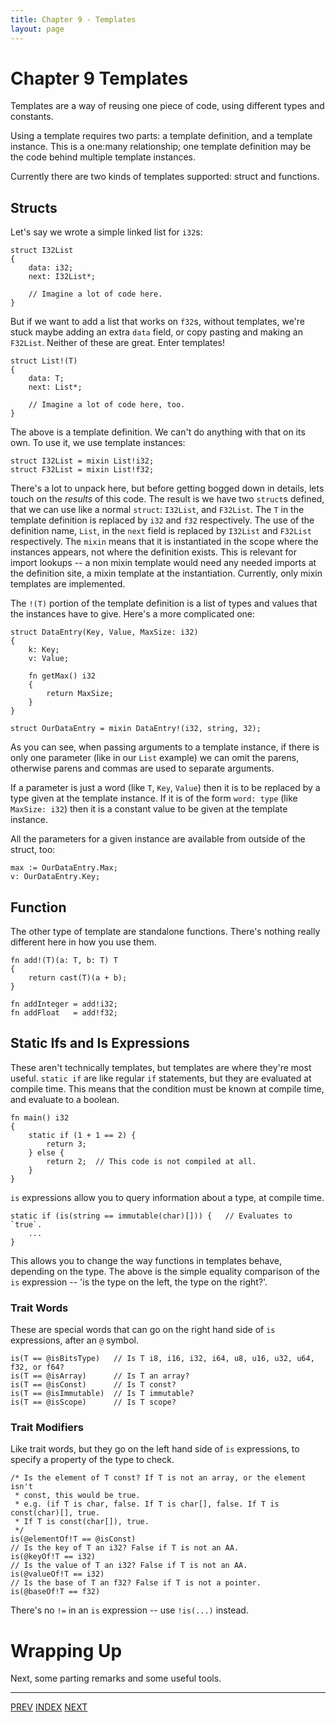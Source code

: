 ```yaml
---
title: Chapter 9 - Templates
layout: page
---
```

# Chapter 9 Templates

Templates are a way of reusing one piece of code, using different types and constants.

Using a template requires two parts: a template definition, and a template instance. This is a one:many relationship; one template definition may be the code behind multiple template instances.

Currently there are two kinds of templates supported: struct and functions.

## Structs

Let's say we wrote a simple linked list for `i32`s:

```volt
struct I32List
{
	data: i32;
	next: I32List*;

	// Imagine a lot of code here.
}
```

But if we want to add a list that works on `f32`s, without templates, we're stuck maybe adding an extra `data` field, or copy pasting and making an `F32List`. Neither of these are great. Enter templates!

```volt
struct List!(T)
{
	data: T;
	next: List*;

	// Imagine a lot of code here, too.
}
```

The above is a template definition. We can't do anything with that on its own. To use it, we use template instances:

```volt
struct I32List = mixin List!i32;
struct F32List = mixin List!f32;
```

There's a lot to unpack here, but before getting bogged down in details, lets touch on the *results* of this code. The result is we have two `struct`s defined, that we can use like a normal `struct`: `I32List`, and `F32List`. The `T` in the template definition is replaced by `i32` and `f32` respectively. The use of the definition name, `List`, in the `next` field is replaced by `I32List` and `F32List` respectively. The `mixin` means that it is instantiated in the scope where the instances appears, not where the definition exists. This is relevant for import lookups -- a non mixin template would need any needed imports at the definition site, a mixin template at the instantiation. Currently, only mixin templates are implemented.

The `!(T)` portion of the template definition is a list of types and values that the instances have to give. Here's a more complicated one:

```volt
struct DataEntry(Key, Value, MaxSize: i32)
{
	k: Key;
	v: Value;

	fn getMax() i32
	{
		return MaxSize;
	}
}

struct OurDataEntry = mixin DataEntry!(i32, string, 32);
```

As you can see, when passing arguments to a template instance, if there is only one parameter (like in our `List` example) we can omit the parens, otherwise parens and commas are used to separate arguments.

If a parameter is just a word (like `T`, `Key`, `Value`) then it is to be replaced by a type given at the template instance. If it is of the form `word: type` (like `MaxSize: i32`) then it is a constant value to be given at the template instance.

All the parameters for a given instance are available from outside of the struct, too:

```volt
max := OurDataEntry.Max;
v: OurDataEntry.Key;
```

## Function

The other type of template are standalone functions. There's nothing really different here in how you use them.

```
fn add!(T)(a: T, b: T) T
{
	return cast(T)(a + b);
}

fn addInteger = add!i32;
fn addFloat   = add!f32;
```

## Static Ifs and Is Expressions

These aren't technically templates, but templates are where they're most useful. `static if` are like regular `if` statements, but they are evaluated at compile time. This means that the condition must be known at compile time, and evaluate to a boolean.

```
fn main() i32
{
	static if (1 + 1 == 2) {
		return 3;
	} else {
		return 2;  // This code is not compiled at all.
	}
}
```

`is` expressions allow you to query information about a type, at compile time.

```volt
static if (is(string == immutable(char)[])) {   // Evaluates to `true`.
	...
}
```

This allows you to change the way functions in templates behave, depending on the type. The above is the simple equality comparison of the `is` expression -- 'is the type on the left, the type on the right?'.

### Trait Words

These are special words that can go on the right hand side of `is` expressions, after an `@` symbol.

```volt
is(T == @isBitsType)   // Is T i8, i16, i32, i64, u8, u16, u32, u64, f32, or f64?
is(T == @isArray)      // Is T an array?
is(T == @isConst)      // Is T const?
is(T == @isImmutable)  // Is T immutable?
is(T == @isScope)      // Is T scope?
```

### Trait Modifiers

Like trait words, but they go on the left hand side of `is` expressions, to specify a property of the type to check.

```volt
/* Is the element of T const? If T is not an array, or the element isn't
 * const, this would be true.
 * e.g. (if T is char, false. If T is char[], false. If T is const(char)[], true.
 * If T is const(char[]), true.
 */
is(@elementOf!T == @isConst)
// Is the key of T an i32? False if T is not an AA.
is(@keyOf!T == i32)
// Is the value of T an i32? False if T is not an AA.
is(@valueOf!T == i32)
// Is the base of T an f32? False if T is not a pointer.
is(@baseOf!T == f32)
```

There's no `!=` in an `is` expression -- use `!is(...)` instead.

# Wrapping Up

Next, some parting remarks and some useful tools.

---

[PREV](c8-user-types.html) [INDEX](c1-intro.html) [NEXT](conclusion.html)